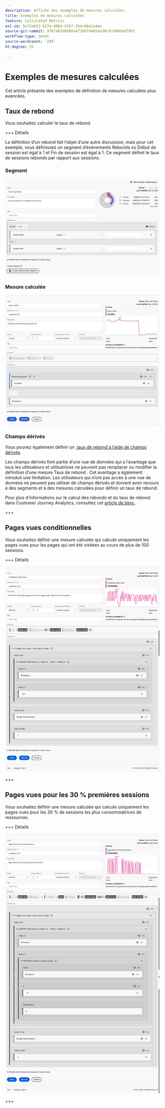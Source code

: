 ```yaml
---
description: Affiche des exemples de mesures calculées.
title: Exemples de mesures calculées
feature: Calculated Metrics
exl-id: 5e73ab52-627a-4064-bfb7-354c0ba1e4ee
source-git-commit: 976f481b6886a4f260f44854a30c47ab0dad7955
workflow-type: tm+mt
source-wordcount: '235'
ht-degree: 5%

---
```


# Exemples de mesures calculées

Cet article présente des exemples de définition de mesures calculées plus avancées.

## Taux de rebond

Vous souhaitez calculer le taux de rebond.

+++ Détails

La définition d’un rebond fait l’objet d’une autre discussion, mais pour cet exemple, vous définissez un segment d’événements Rebonds où Début de session est égal à 1 et Fin de session est égal à 1. Ce segment définit le taux de sessions rebonds par rapport aux sessions.


### Segment

![Événements bounce](assets/example-bounce-bouncedevents.png)

### Mesure calculée

![Taux de rebond](assets/example-bounce-rate.png)


### Champs dérivés

Vous pouvez également définir un [&#x200B; taux de rebond à l’aide de champs dérivés](/help/data-views/derived-fields/derived-fields.md#bounces).

Les champs dérivés font partie d’une vue de données qui a l’avantage que tous les utilisateurs et utilisatrices ne peuvent pas remplacer ou modifier la définition d’une mesure Taux de rebond . Cet avantage a également introduit une limitation. Les utilisateurs qui n’ont pas accès à une vue de données ne peuvent pas utiliser de champs dérivés et doivent avoir recours à des segments et à des mesures calculées pour définir un taux de rebond.

Pour plus d’informations sur le calcul des rebonds et du taux de rebond dans Customer Journey Analytics, consultez cet [&#x200B; article de blog &#x200B;](https://experienceleaguecommunities.adobe.com/t5/adobe-analytics-blogs/calculating-bounces-amp-bounce-rate-in-adobe-customer-journey/ba-p/706446?profile.language=fr).

+++


## Pages vues conditionnelles

Vous souhaitez définir une mesure calculée qui calcule uniquement les pages vues pour les pages qui ont été visitées au cours de plus de 100 sessions.

+++ Détails 

![Pages vues conditionnelles](assets/conditional-page-views.png)

+++

## Pages vues pour les 30 % premières sessions

Vous souhaitez définir une mesure calculée qui calcule uniquement les pages vues pour les 30 % de sessions les plus consommatrices de ressources.

+++ Détails

![30 % les plus consultés](assets/top30-page-views.png)

+++
